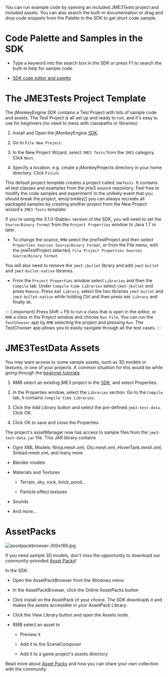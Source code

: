 You can run example code by opening an included JME3Tests project and
included assets. You can also search the built-in documentation or drag
and drop code snippets from the Palette in the SDK to get short code
sample.

Code Palette and Samples in the SDK
===================================

-   Type a keyword into the search box in the SDK or press F1 to search
    the built-in help for sample code.

-   [SDK code editor and palette](../sdk/code_editor)

The JME3Tests Project Template
==============================

The jMonkeyEngine SDK contains a Test Project with lots of sample code
and assets. The Test Project is all set up and ready to run, and it's
easy to use for beginners (no need to mess with classpaths or
libraries).

1.  Install and Open the jMonkeyEngine [SDK](../sdk).

2.  Go to `File New Project`.

3.  In the New Project Wizard, select `JME3 Tests` from the `JME3`
    category. Click `Next`.

4.  Specify a location, e.g. create a jMonkeyProjects directory in your
    home directory. Click `Finish`.

This default project template creates a project called `JmeTests`. It
contains all test classes and examples from the jme3 source repository.
Feel free to modify the code samples and experiment! In the unlikely
event that you should break the project, emoji:smiley\[\] you can always
recreate all packaged samples by creating another project from the New
Project wizard's `JME3 Tests` template.

If you're using the 3.1.0-Stable+ version of the SDK, you will need to
set the `Source/Binary Format` from the `Project Properties` window to
Java 1.7 or later.

-   To change the source, `RMB` select the jmeTestProject and then
    select `Properties Sources Source/Binary Format`, or from the File
    menu, with the jmeTestProject selected,
    `File Project Properties Sources Source/Binary Format`.

You will also need to remove the `jme3-jbullet` library and add
`jme3-bullet` and `jme3-bullet-native` libraries.

-   From the `Project Properties` window select `Libraries` and then the
    `Compile` tab. Under `Compile-time Libraries` select `jme3-jbullet`
    and press `Remove`. Press `Add Library`, select the two libraries
    `jme3-bullet` and `jme3-bullet-native` while holding Ctrl and then
    press `Add Library` and finally `OK`.

::: {.important}
Press Shift + F6 to run a class that is open in the editor, or `RMB` a
class in the Project window and choose `Run File`. You can run the
`TestChooser` app by `RMB` selecting the project and pressing `Run`. The
TestChooser app allows you to easily navigate through all the test
cases.
:::

JME3TestData Assets
===================

You may want access to some sample assets, such as 3D models or
textures, in one of your projects. A common situation for this would be
while going through the [beginner
tutorials](../jme3.xml#tutorials-for-beginners#).

1.  RMB select an existing jME3 project in the [SDK](../sdk), and
    select Properties.

2.  In the Properties window, select the `Libraries` section. Go to the
    `Compile` tab, it contains `Compile-time Libraries`.

3.  Click the Add Library button and select the pre-defined
    `jme3-test-data`. Click OK.

4.  Click OK to save and close the Properties.

The project's assetManager now has access to sample files from the
`jme3-test-data.jar` file. This JAR library contains

-   Ogre XML Models: Ninja.mesh.xml, Oto.mesh.xml, HoverTank.mesh.xml,
    Sinbad.mesh.xml, and many more

-   Blender models

-   Materials and Textures

    -   Terrain, sky, rock, brick, pond...

    -   Particle effect textures

-   Sounds

-   And more...

AssetPacks
==========

![assetpackbrowser-300x166.jpg](../sdk/assetpackbrowser-300x166.jpg)

If you need sample 3D models, don't miss the opportunity to download our
community-provided [Asset Packs](../sdk/asset_packs)!

In the SDK:

-   Open the AssetPackBrowser from the Windows menu

-   In the AssetPackBrowser, click the Online AssetPacks button

-   Click Install on the AssetPack of your choice. The SDK downloads it
    and makes the assets accessible in your AssetPack Library.

-   Click the View Library button and open the Assets node.

-   RMB select an asset to

    -   Preview it

    -   Add it to the SceneComposer

    -   Add it to a game project's assets directory

Read more about [Asset Packs](../sdk/asset_packs) and how you can
share your own collection with the community.
